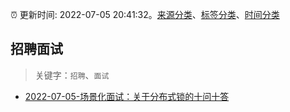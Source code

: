 :alarm_clock: 更新时间: 2022-07-05 20:41:32。[来源分类](../README.md)、[标签分类](../TAGS.md)、[时间分类](../TIMELINE.md)

## 招聘面试


> 关键字：`招聘`、`面试`



- [2022-07-05-场景化面试：关于分布式锁的十问十答](https://toutiao.io/k/1uhzu4h) 